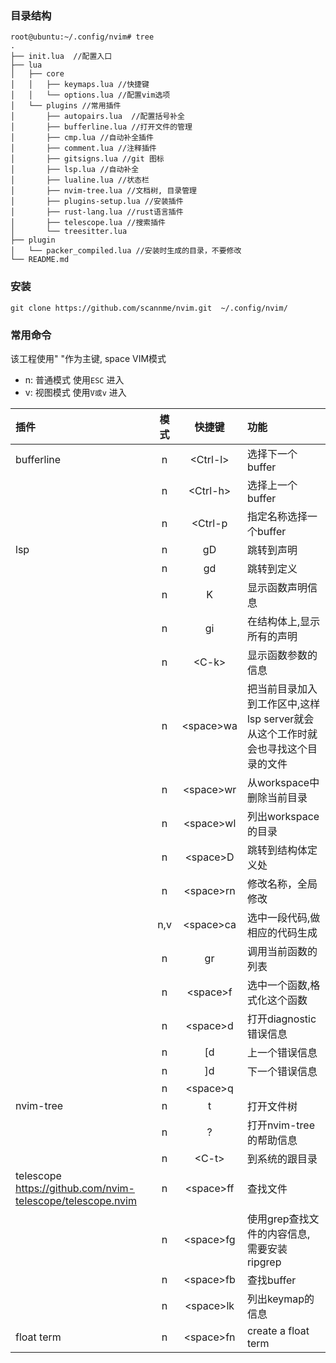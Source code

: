 ### 目录结构

```shell
root@ubuntu:~/.config/nvim# tree 
.
├── init.lua  //配置入口
├── lua
│   ├── core  
│   │   ├── keymaps.lua //快捷键
│   │   └── options.lua //配置vim选项
│   └── plugins //常用插件
│       ├── autopairs.lua  //配置括号补全
│       ├── bufferline.lua //打开文件的管理
│       ├── cmp.lua //自动补全插件
│       ├── comment.lua //注释插件
│       ├── gitsigns.lua //git 图标
│       ├── lsp.lua //自动补全
│       ├── lualine.lua //状态栏
│       ├── nvim-tree.lua //文档树, 目录管理
│       ├── plugins-setup.lua //安装插件
│       ├── rust-lang.lua //rust语言插件
│       ├── telescope.lua //搜索插件
│       └── treesitter.lua
├── plugin
│   └── packer_compiled.lua //安装时生成的目录，不要修改
└── README.md
```

### 安装
```shell
git clone https://github.com/scannme/nvim.git  ~/.config/nvim/
```

### 常用命令

该工程使用" "作为主键, space
VIM模式
- n: 普通模式 使用`ESC` 进入
- v: 视图模式 使用`V或v` 进入

| 插件  | 模式|快捷键 |功能 |
| :----- | :--:| :--: | :-------|
| bufferline |   n | \<Ctrl-l> | 选择下一个buffer   |
|    |  n | \<Ctrl-h>|    选择上一个buffer |
|  |   n |  \<Ctrl-p| 指定名称选择一个buffer|  |
|lsp| n | gD| 跳转到声明|
||n|gd|跳转到定义|
||n|K| 显示函数声明信息|
||n|gi|在结构体上,显示所有的声明|
||n|\<C-k>| 显示函数参数的信息|
||n|\<space>wa| 把当前目录加入到工作区中,这样lsp server就会从这个工作时就会也寻找这个目录的文件|
||n|\<space>wr| 从workspace中删除当前目录|
||n|\<space>wl| 列出workspace的目录|
||n|\<space>D|跳转到结构体定义处|
||n|\<space>rn| 修改名称，全局修改|
||n,v|\<space>ca|选中一段代码,做相应的代码生成|
||n|gr|调用当前函数的列表|
||n|\<space>f| 选中一个函数,格式化这个函数|
||n|\<space>d| 打开diagnostic 错误信息|
||n|[d| 上一个错误信息|
||n|]d| 下一个错误信息|
||n|\<space>q| |
|nvim-tree|n|<space>t| 打开文件树|
||n|?| 打开nvim-tree的帮助信息|
||n|\<C-t>|到系统的跟目录|
|telescope https://github.com/nvim-telescope/telescope.nvim|n|\<space>ff| 查找文件|
||n|\<space>fg| 使用grep查找文件的内容信息, 需要安装 ripgrep|
||n|\<space>fb|查找buffer|
||n|\<space>lk|列出keymap的信息|
|float term|n|\<space>fn|create a float term|

